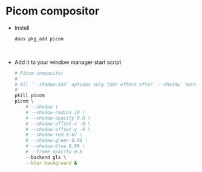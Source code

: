 # Picom compositor

- Install

    ```bash
    doas pkg_add picom
    ```

    </br>


- Add it to your window manager start script

    ```bash
    # Picom compositor
    #
    # All `--shadow-XXX` options only take effect after `--shadow` sets!!!
    #
    pkill picom
    picom \
        # --shadow \
        # --shadow-radius 10 \
        # --shadow-opacity 0.8 \
        # --shadow-offset-x -8 \
        # --shadow-offset-y -8 \
        # --shadow-red 0.67 \
        # --shadow-green 0.90 \
        # --shadow-blue 0.99 \
        # --frame-opacity 0.8
        --backend glx \
        --blur-background &
    
    ```

    </br>


